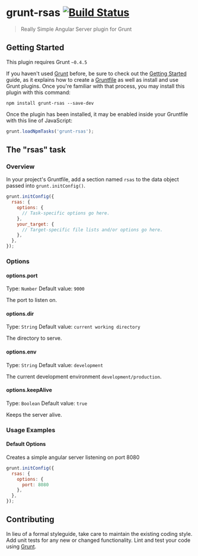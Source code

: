 # grunt-rsas [![Build Status](https://travis-ci.org/ndxbxrme/grunt-rsas.svg)](https://travis-ci.org/ndxbxrme/grunt-rsas)

> Really Simple Angular Server plugin for Grunt

## Getting Started
This plugin requires Grunt `~0.4.5`

If you haven't used [Grunt](http://gruntjs.com/) before, be sure to check out the [Getting Started](http://gruntjs.com/getting-started) guide, as it explains how to create a [Gruntfile](http://gruntjs.com/sample-gruntfile) as well as install and use Grunt plugins. Once you're familiar with that process, you may install this plugin with this command:

```shell
npm install grunt-rsas --save-dev
```

Once the plugin has been installed, it may be enabled inside your Gruntfile with this line of JavaScript:

```js
grunt.loadNpmTasks('grunt-rsas');
```

## The "rsas" task

### Overview
In your project's Gruntfile, add a section named `rsas` to the data object passed into `grunt.initConfig()`.

```js
grunt.initConfig({
  rsas: {
    options: {
      // Task-specific options go here.
    },
    your_target: {
      // Target-specific file lists and/or options go here.
    },
  },
});
```

### Options

#### options.port
Type: `Number`
Default value: `9000`

The port to listen on.

#### options.dir
Type: `String`
Default value: `current working directory`

The directory to serve.

#### options.env
Type: `String`
Default value: `development`

The current development environment `development/production`.

#### options.keepAlive
Type: `Boolean`
Default value: `true`

Keeps the server alive.

### Usage Examples

#### Default Options
Creates a simple angular server listening on port 8080

```js
grunt.initConfig({
  rsas: {
    options: {
      port: 8080
    },
  },
});
```

## Contributing
In lieu of a formal styleguide, take care to maintain the existing coding style. Add unit tests for any new or changed functionality. Lint and test your code using [Grunt](http://gruntjs.com/).
